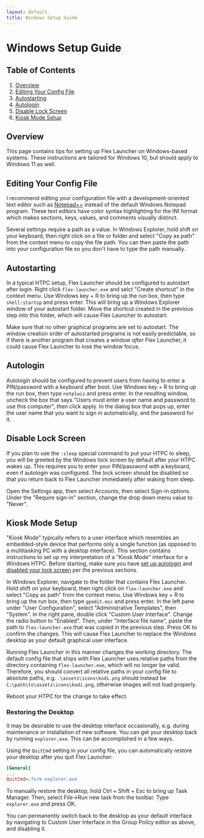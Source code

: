```yaml
---
layout: default
title: Windows Setup Guide
---
```

# Windows Setup Guide
## Table of Contents
1. [Overview](#overview)
2. [Editing Your Config File](#editing-your-config-file)
3. [Autostarting](#autostarting)
4. [Autologin](#autologin)
5. [Disable Lock Screen](#disable-lock-screen)
6. [Kiosk Mode Setup](#kiosk-mode-setup)

## Overview
This page contains tips for setting up Flex Launcher on Windows-based systems. These instructions are tailored for Windows 10, but should apply to Windows 11 as well.

## Editing Your Config File
I recommend editing your configuration file with a development-oriented text editor such as [Notepad++](https://notepad-plus-plus.org/) instead of the default Windows Notepad program. These text editors have color syntax highlighting for the INI format which makes sections, keys, values, and comments visually distinct.

Several settings require a path as a value. In Windows Explorer, hold shift on your keyboard, then right click on a file or folder and select "Copy as path" from the context menu to copy the file path. You can then paste the path into your configuration file so you don't have to type the path manually.

## Autostarting
In a typical HTPC setup, Flex Launcher should be configured to autostart after login. Right click `flex-launcher.exe` and selct "Create shortcut" in the context menu. Use Windows key + R to bring up the run box, then type `shell:startup` and press enter. This will bring up a Windows Explorer window of your autostart folder. Move the shortcut created in the previous step into this folder, which will cause Flex Launcher to autostart.

Make sure that no other graphical programs are set to autostart. The window creation order of autostarted programs is not easily predictable, so if there is another program that creates a window *after* Flex Launcher, it could cause Flex Launcher to lose the window focus.

## Autologin
Autologin should be configured to prevent users from having to enter a PIN/password with a keyboard after boot. Use Windows key + R to bring up the run box, then type `netplwiz` and press enter. In the resulting window, uncheck the box that says "Users must enter a user name and password to use this computer", then click apply. In the dialog box that pops up, enter the user name that you want to sign in automatically, and the password for it.

## Disable Lock Screen
If you plan to use the `:sleep` special command to put your HTPC to sleep, you will be greeted by the Windows lock screen by default after your HTPC wakes up. This requires you to enter your PIN/password with a keyboard, even if autologin was configured. The lock screen should be disabled so that you return back to Flex Launcher immediately after waking from sleep.

Open the Settings app, then select Accounts, then select Sign-in options. Under the "Require sign-in" section, change the drop down menu value to "Never".

## Kiosk Mode Setup
"Kiosk Mode" typically refers to a user interface which resembles an embedded-style device that performs only a single function (as opposed to a multitasking PC with a desktop interface). This section contains instructions to set up my interpretation of a "Kiosk Mode" interface for a Windows HTPC. Before starting, make sure you have [set up autologin](#autologin) and [disabled your lock screen](#disable-lock-screen) per the previous sections.

In Windows Explorer, navigate to the folder that contains Flex Launcher. Hold shift on your keyboard, then right click on `flex-launcher.exe` and select "Copy as path" from the context menu. Use Windows key + R to bring up the run box, then type `gpedit.msc` and press enter. In the left pane under "User Configuration", select "Administrative Templates", then "System". In the right pane, double click "Custom User Interface". Change the radio button to "Enabled". Then, under "Interface file name", paste the path to `flex-launcher.exe` that was copied in the previous step. Press OK to confirm the changes. This will cause Flex Launcher to replace the Windows desktop as your default graphical user interface. 

Running Flex Launcher in this manner changes the working directory. The default config file that ships with Flex Launcher uses relative paths from the directory containing `flex-launcher.exe`, which will no longer be valid. Therefore, you should convert all relative paths in your config file to absolute paths, e.g. `.\assets\icons\kodi.png` should instead be `C:\path\to\assets\icons\kodi.png`, otherwise images will not load properly.

Reboot your HTPC for the change to take effect.

### Restoring the Desktop
It may be desirable to use the desktop interface occasionally, e.g. during maintenance or installation of new software. You can get your desktop back by running `explorer.exe`. This can be accomplished in a few ways.

Using the `QuitCmd` setting in your config file, you can automatically restore your desktop after you quit Flex Launcher:
```INI
[General]
...
QuitCmd=:fork explorer.exe
```

To manually restore the desktop, hold Ctrl + Shift + Esc to bring up Task Manager. Then, select File->Run new task from the toolbar. Type `explorer.exe` and press OK.

You can permanently switch back to the desktop as your default interface by navigating to Custom User Interface in the Group Policy editor as above, and disabling it.